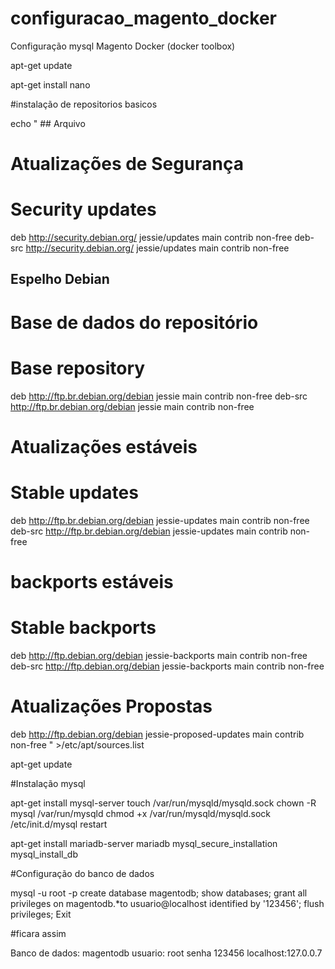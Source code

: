 # configuracao_magento_docker

Configuração mysql Magento Docker (docker toolbox)

apt-get update

apt-get install nano

#instalação de repositorios basicos

echo " ## Arquivo 			

# Atualizações de Segurança
# Security updates
deb http://security.debian.org/ jessie/updates main contrib non-free
deb-src http://security.debian.org/ jessie/updates main contrib non-free

## Espelho Debian

# Base de dados do repositório
# Base repository	
deb http://ftp.br.debian.org/debian jessie main contrib non-free
deb-src http://ftp.br.debian.org/debian jessie main contrib non-free

# Atualizações estáveis
# Stable updates
deb http://ftp.br.debian.org/debian jessie-updates main contrib non-free
deb-src http://ftp.br.debian.org/debian jessie-updates main contrib non-free

# backports estáveis
# Stable backports
deb http://ftp.debian.org/debian jessie-backports main contrib non-free
deb-src http://ftp.debian.org/debian jessie-backports main contrib non-free

# Atualizações Propostas
deb http://ftp.debian.org/debian jessie-proposed-updates main contrib non-free
" >/etc/apt/sources.list


apt-get update

#Instalação mysql

apt-get install mysql-server
touch /var/run/mysqld/mysqld.sock
chown -R mysql /var/run/mysqld
chmod +x /var/run/mysqld/mysqld.sock
/etc/init.d/mysql restart	

apt-get install mariadb-server mariadb
mysql_secure_installation
mysql_install_db

#Configuração do banco de dados

mysql -u root -p
create database magentodb;
show databases;
grant all privileges on magentodb.*to usuario@localhost identified by '123456';
flush privileges;
Exit

#ficara assim

Banco de dados: magentodb
usuario: root
senha 123456
localhost:127.0.0.7
